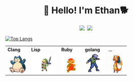 <!-- Title -->
<h1 align="center" title="...and I'm happy to see you here :)">👋 Hello! I'm Ethan🐕</h1>
<!-- Socials -->
<p align="center">
   <kbd>
  <a href="https://twitter.com/e_san_desuyo" title="Twitter - @e_san_desuyo"><img src="https://img.shields.io/badge/-@e_san_desuyo-00acee?style=flat&logo=Twitter&logoColor=white" /></a>
      <a href="https://github.com/i-am-ethan" title="GitHub - @i-am-ethan"><img src="https://img.shields.io/badge/-ethan's github-3a3a3a?style=flat&logo=GitHub&logoColor=white" /></a>
  </kbd>
</p>

[![Top Langs](https://github-readme-stats.vercel.app/api/top-langs/?username=i-am-ethan&layout=compact&theme=radical&hide=typescript,css,python,Dockerfile,Javascript)](https://github.com/anuraghazra/github-readme-stats)

<table>
  <tr>
    <td><strong>Clang</strong></td>
    <td><strong>Lisp</strong></td>
    <td><strong>Ruby</strong></td>
    <td><strong>golang</strong></td>
    <td><strong>...</strong></td>
  </tr>
  <tr>
    <td><img alt="GIF" src="https://github.com/keshav-k3/mygifs/blob/4cdf4e350df020dbd4be137eb9867992ed439465/gitgifs/snorlax.gif" height="60" width="60" /></td>
    <td><img alt="GIF" src="https://github.com/keshav-k3/mygifs/blob/4cdf4e350df020dbd4be137eb9867992ed439465/gitgifs/zelda.gif" height="60" width="80" /></td>
    <td><img alt="GIF" src="https://github.com/keshav-k3/mygifs/blob/4cdf4e350df020dbd4be137eb9867992ed439465/gitgifs/mario1.gif" height="60" width="60" /></td>
    <td><img alt="GIF" src="https://github.com/keshav-k3/mygifs/blob/4cdf4e350df020dbd4be137eb9867992ed439465/gitgifs/kakashi.gif" height="60" width="60" /></td>
    <td><img alt="GIF" src="https://github.com/keshav-k3/mygifs/blob/4cdf4e350df020dbd4be137eb9867992ed439465/gitgifs/charizard.gif" height="60" width="50" /></td>
  </tr>
</table>

